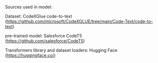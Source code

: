 Sources used in model:

Dataset: CodeXGlue code-to-text (https://github.com/microsoft/CodeXGLUE/tree/main/Code-Text/code-to-text)

pre-trained model: Salesforce CodeT5 (https://github.com/salesforce/CodeT5)

Transformers library and dataset loaders: Hugging Face (https://huggingface.co/)
